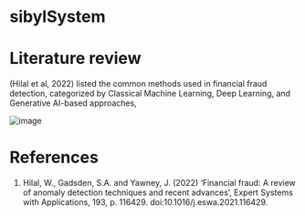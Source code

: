 # sibylSystem


# Literature review <br>
(Hilal et al, 2022) listed the common methods used in financial fraud detection, categorized by Classical Machine Learning, Deep Learning, and Generative AI-based approaches, <br>

![image](https://github.com/wanasyraf4/sybilSystem/assets/107595740/92d95a65-f8e6-4da4-a4ab-203f3ccbdfd8)




# References <br>
1. Hilal, W., Gadsden, S.A. and Yawney, J. (2022) ‘Financial fraud: A review of anomaly detection techniques and recent advances’, Expert Systems with Applications, 193, p. 116429. doi:10.1016/j.eswa.2021.116429. 
